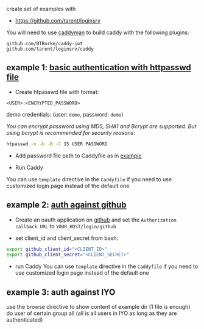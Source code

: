 
create set of examples with
- https://github.com/tarent/loginsrv

You will need to use [caddyman](https://github.com/itsyouonline/caddyman/) to build caddy with the following plugins:
```text
github.com/BTBurke/caddy-jwt
github.com/tarent/loginsrv/caddy
```
## example 1: [basic authentication with httpasswd file](./htpasswd_example)

- Create htpasswd file with format:
```text
<USER>:<ENCRYPTED_PASSWORD>
```
demo credentials: (user: `demo`, password: `demo`)

_You can encrypt password using MD5, SHA1 and Bcrypt are supported. But using bcrypt is recommended for security reasons:_
```bash
htpasswd -n -b -B -C 15 USER PASSWORD
```

- Add password file path to Caddyfile as in [example](./htpasswd_example/Caddyfile)

- Run Caddy

You can use `template` directive in the `Caddyfile` if you need to use customized login page instead of the default one

## example 2: [auth against github](./github_example)

- Create an oauth application on [github](http://github.com) and set the `Authorization callback URL` to `YOUR_HOST/login/github`

- set client_id and client_secret from bash:
```bash
export github_client_id="<CLIENT_ID>"
export github_client_secret="<CLIENT_SECRET>"
```

- run Caddy
You can use `template` directive in the `Caddyfile` if you need to use customized login page instead of the default one
## example 3: auth against IYO

use the browse directive to show content of example dir (1 file is enough)
do user of certain group all (all is all users in IYO as long as they are authenticated)


